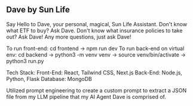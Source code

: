 ## Dave by Sun Life

Say Hello to Dave, your personal, magical, Sun Life Assistant. Don't know what ETF to buy? Ask Dave. Don't know what insurance policies to take out? Ask Dave! Any more questions, just ask Dave!

To run front-end: cd frontend -> npm run dev
To run back-end on virtual env: cd backend -> python3 -m venv venv -> source venv/bin/activate -> python3 run.py

Tech Stack:
Front-End: React, Tailwind CSS, Next.js
Back-End: Node.js, Python, Flask
Database: MongoDB

Utilized prompt engineering to create a custom prompt to extract a JSON file from my LLM pipeline that my AI Agent Dave is comprised of.
